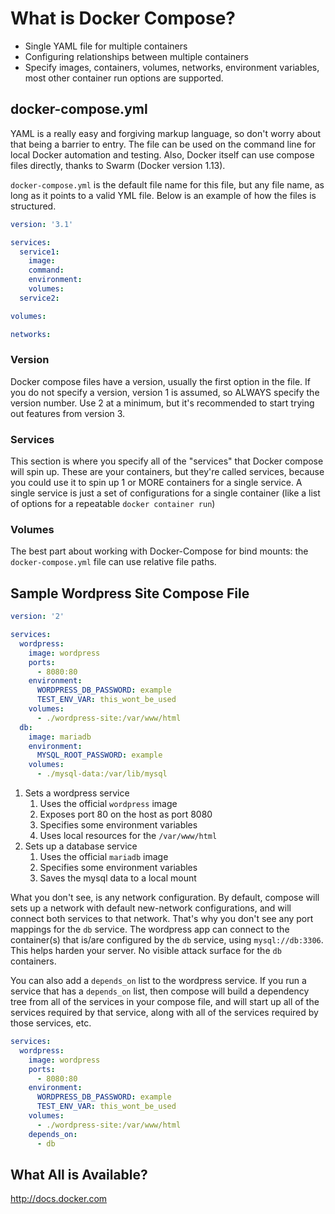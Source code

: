 # What is Docker Compose?

- Single YAML file for multiple containers
- Configuring relationships between multiple containers
- Specify images, containers, volumes, networks, environment variables, most
  other container run options are supported.

## docker-compose.yml

YAML is a really easy and forgiving markup language, so don't worry about that
being a barrier to entry. The file can be used on the command line for local
Docker automation and testing. Also, Docker itself can use compose files
directly, thanks to Swarm (Docker version 1.13).

`docker-compose.yml` is the default file name for this file, but any file name, as long as it points to a valid YML file. Below is an example of how the files is structured.

```yml
version: '3.1'

services:
  service1:
    image:
    command:
    environment:
    volumes:
  service2:

volumes:

networks:

```

### Version

Docker compose files have a version, usually the first option in the file. If
you do not specify a version, version 1 is assumed, so ALWAYS specify the
version number. Use 2 at a minimum, but it's recommended to start trying out
features from version 3.

### Services

This section is where you specify all of the "services" that Docker compose will
spin up. These are your containers, but they're called services, because you
could use it to spin up 1 or MORE containers for a single service. A single
service is just a set of configurations for a single container (like a list of
options for a repeatable `docker container run`)

### Volumes

The best part about working with Docker-Compose for bind mounts: the
`docker-compose.yml` file can use relative file paths.

## Sample Wordpress Site Compose File

```yml
version: '2'

services:
  wordpress:
    image: wordpress
    ports:
      - 8080:80
    environment:
      WORDPRESS_DB_PASSWORD: example
      TEST_ENV_VAR: this_wont_be_used
    volumes:
      - ./wordpress-site:/var/www/html
  db:
    image: mariadb
    environment:
      MYSQL_ROOT_PASSWORD: example
    volumes:
      - ./mysql-data:/var/lib/mysql
```

1. Sets a wordpress service
    1. Uses the official `wordpress` image
    2. Exposes port 80 on the host as port 8080
    3. Specifies some environment variables
    4. Uses local resources for the `/var/www/html`
2. Sets up a database service
    1. Uses the official `mariadb` image
    2. Specifies some environment variables
    3. Saves the mysql data to a local mount

What you don't see, is any network configuration. By default, compose will sets
up a network with default new-network configurations, and will connect both
services to that network. That's why you don't see any port mappings for the
`db` service. The wordpress app can connect to the container(s) that is/are
configured by the `db` service, using `mysql://db:3306`. This helps harden your
server. No visible attack surface for the `db` containers.

You can also add a `depends_on` list to the wordpress service. If you run a
service that has a `depends_on` list, then compose will build a dependency tree
from all of the services in your compose file, and will start up all of the
services required by that service, along with all of the services required by
those services, etc.

```yml
services:
  wordpress:
    image: wordpress
    ports:
      - 8080:80
    environment:
      WORDPRESS_DB_PASSWORD: example
      TEST_ENV_VAR: this_wont_be_used
    volumes:
      - ./wordpress-site:/var/www/html
    depends_on:
      - db
```

## What All is Available?

http://docs.docker.com
